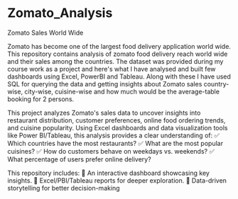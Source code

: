 # Zomato_Analysis
Zomato Sales World Wide

Zomato has become one of the largest food delivery application world wide. This repository contains analysis of zomato food delivery reach world wide and their sales among the countries. The dataset was provided during my course work as a project and here's what I have analysed and built few dashboards using Excel, PowerBI and Tableau. Along with these I have used SQL for querying the data and getting insights about Zomato sales country-wise, city-wise, cuisine-wise and how much would be the average-table booking for 2 persons.

This project analyzes Zomato's sales data to uncover insights into restaurant distribution, customer preferences, online food ordering trends, and cuisine popularity.
Using Excel dashboards and data visualization tools like Power BI/Tableau, this analysis provides a clear understanding of:
✅ Which countries have the most restaurants?
✅ What are the most popular cuisines?
✅ How do customers behave on weekdays vs. weekends?
✅ What percentage of users prefer online delivery?

This repository includes:
📌 An interactive dashboard showcasing key insights.
📌 Excel/PBI/Tableau reports for deeper exploration.
📌 Data-driven storytelling for better decision-making
